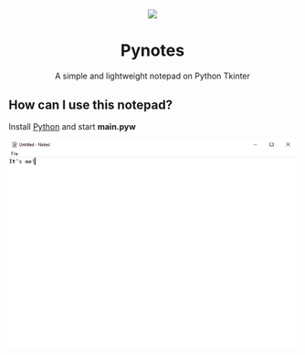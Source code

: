 <p align="center">
<img width="128" align="center" src="assets/logo.ico">
</p>
<h1 align="center">Pynotes</h1>
<p align="center">
A simple and lightweight notepad on Python Tkinter
</p>

## How can I use this notepad?
Install [Python](www.python.org) and start **main.pyw**

<img src="assets/editor-preview.png">